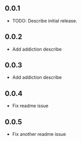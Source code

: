 ## 0.0.1

* TODO: Describe initial release.

## 0.0.2
* Add addiction describe

## 0.0.3
* Add addiction describe

## 0.0.4
* Fix readme issue

## 0.0.5
* Fix another readme issue